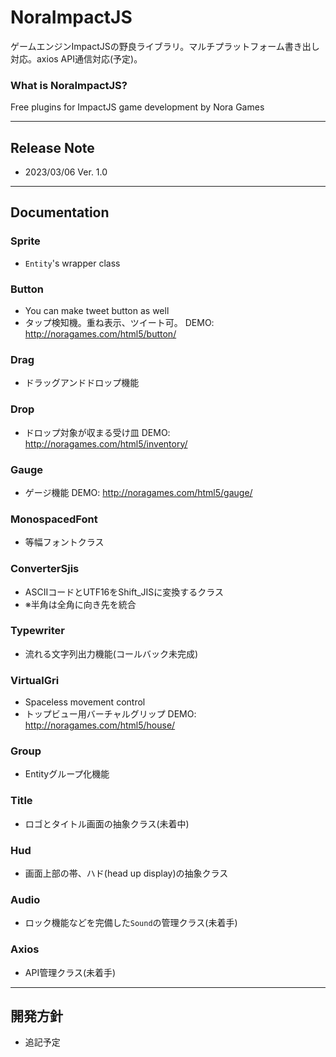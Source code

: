 # NoraImpactJS

ゲームエンジンImpactJSの野良ライブラリ。マルチプラットフォーム書き出し対応。axios API通信対応(予定)。

### What is NoraImpactJS?

Free plugins for ImpactJS game development by Nora Games

---

## Release Note
- 2023/03/06 Ver. 1.0

---

## Documentation


### Sprite
- `Entity`'s wrapper class

### Button
- You can make tweet button as well
- タップ検知機。重ね表示、ツイート可。
DEMO: http://noragames.com/html5/button/

### Drag
- ドラッグアンドドロップ機能

### Drop
- ドロップ対象が収まる受け皿
DEMO: http://noragames.com/html5/inventory/

### Gauge
- ゲージ機能
DEMO: http://noragames.com/html5/gauge/

### MonospacedFont
- 等幅フォントクラス

### ConverterSjis
- ASCIIコードとUTF16をShift_JISに変換するクラス
- ※半角は全角に向き先を統合

### Typewriter
- 流れる文字列出力機能(コールバック未完成)

### VirtualGri
- Spaceless movement control
- トップビュー用バーチャルグリップ
DEMO: http://noragames.com/html5/house/

### Group
- Entityグループ化機能

### Title
- ロゴとタイトル画面の抽象クラス(未着中)

### Hud
- 画面上部の帯、ハド(head up display)の抽象クラス

### Audio
- ロック機能などを完備した`Sound`の管理クラス(未着手)

### Axios
- API管理クラス(未着手)
 
---

## 開発方針
- 追記予定
